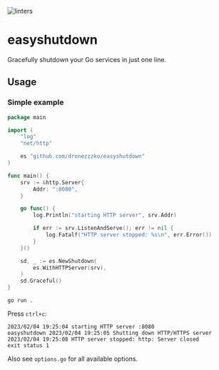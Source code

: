 ![linters](https://github.com/dronezzzko/easyshutdown/actions/workflows/linters.yml/badge.svg)

# easyshutdown
Gracefully shutdown your Go services in just one line. 

## Usage
### Simple example
```go
package main

import (
	"log"
	"net/http"

	es "github.com/dronezzzko/easyshutdown"
)

func main() {
	srv := &http.Server{
		Addr: ":8080",
	}

	go func() {
		log.Println("starting HTTP server", srv.Addr)

		if err := srv.ListenAndServe(); err != nil {
			log.Fatalf("HTTP server stopped: %s\n", err.Error())
		}
	}()

	sd, _ := es.NewShutdown(
		es.WithHTTPServer(srv),
	)
	sd.Graceful()
}
```

```terminal
go run .
```

Press ``ctrl+c``:
```
2023/02/04 19:25:04 starting HTTP server :8080
easyshutdown 2023/02/04 19:25:05 Shutting down HTTP/HTTPS server
2023/02/04 19:25:08 HTTP server stopped: http: Server closed
exit status 1
```

Also see ``options.go`` for all available options.